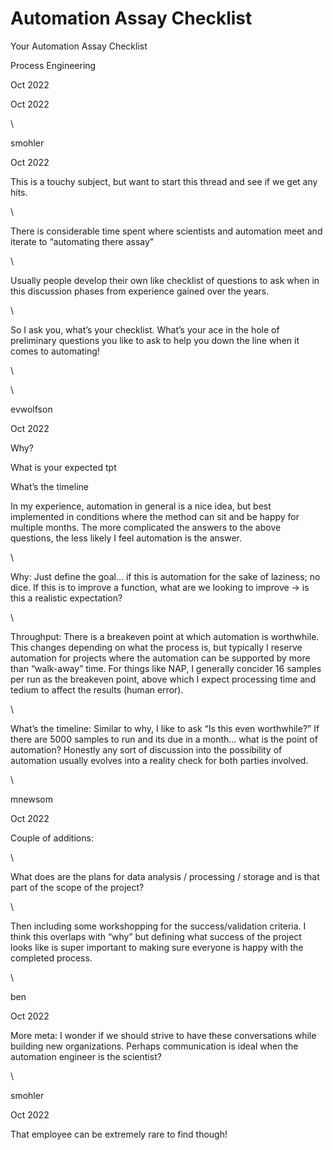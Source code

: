 # Automation Assay Checklist

Your Automation Assay Checklist

Process Engineering

Oct 2022

Oct 2022

\


smohler

Oct 2022

This is a touchy subject, but want to start this thread and see if we get any hits.

\


There is considerable time spent where scientists and automation meet and iterate to “automating there assay”

\


Usually people develop their own like checklist of questions to ask when in this discussion phases from experience gained over the years.

\


So I ask you, what’s your checklist. What’s your ace in the hole of preliminary questions you like to ask to help you down the line when it comes to automating!

\


\


evwolfson

Oct 2022

Why?

What is your expected tpt

What’s the timeline

In my experience, automation in general is a nice idea, but best implemented in conditions where the method can sit and be happy for multiple months. The more complicated the answers to the above questions, the less likely I feel automation is the answer.

\


Why: Just define the goal… if this is automation for the sake of laziness; no dice. If this is to improve a function, what are we looking to improve → is this a realistic expectation?

\


Throughput: There is a breakeven point at which automation is worthwhile. This changes depending on what the process is, but typically I reserve automation for projects where the automation can be supported by more than “walk-away” time. For things like NAP, I generally concider 16 samples per run as the breakeven point, above which I expect processing time and tedium to affect the results (human error).

\


What’s the timeline: Similar to why, I like to ask “Is this even worthwhile?” If there are 5000 samples to run and its due in a month… what is the point of automation? Honestly any sort of discussion into the possibility of automation usually evolves into a reality check for both parties involved.

\


mnewsom

Oct 2022

Couple of additions:

\


What does are the plans for data analysis / processing / storage and is that part of the scope of the project?

\


Then including some workshopping for the success/validation criteria. I think this overlaps with “why” but defining what success of the project looks like is super important to making sure everyone is happy with the completed process.

\


ben

Oct 2022

More meta: I wonder if we should strive to have these conversations while building new organizations. Perhaps communication is ideal when the automation engineer is the scientist?

\


smohler

Oct 2022

That employee can be extremely rare to find though!
